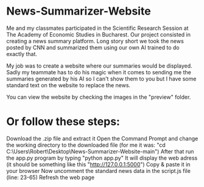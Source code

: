 # News-Summarizer-Website
Me and my classmates participated in the Scientific Research Session at The Academy of Economic Studies in Bucharest. Our project consisted in creating a news summary platform. Long story short we took the news posted by CNN and summarized them using our own AI trained to do exactly that.

My job was to create a website where our summaries would be displayed. Sadly my teammate has to do his magic when it comes to sending me the summaries generated by his AI so I can't show them to you but I have some standard text on the website to replace the news.

You can view the website by checking the images in the "preview" folder.

# Or follow these steps:
Download the .zip file and extract it 
Open the Command Prompt and change the working directory to the downloaded file (for me it was: "cd C:\Users\Robert\Desktop\News-Summarizer-Website-main")
After that run the app.py program by typing "python app.py"
It will display the web adress (it should be something like this "http://127.0.0.1:5000")
Copy & paste it in your browser
Now uncomment the standard news data in the script.js file (line: 23-65)
Refresh the web page
